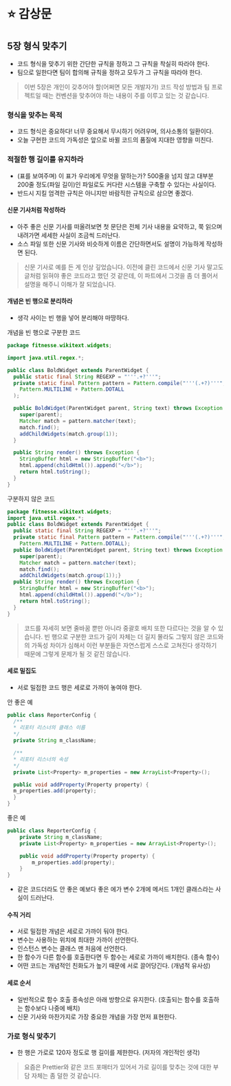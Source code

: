 # ⭐ 감상문

## 5장 형식 맞추기

- 코드 형식을 맞추기 위한 간단한 규칙을 정하고 그 규칙을 착실히 따라야 한다.
- 팀으로 일한다면 팀이 합의해 규칙을 정하고 모두가 그 규칙을 따라야 한다.

> 이번 5장은 개인이 갖추어야 할(어쩌면 모든 개발자가) 코드 작성 방법과 팀 프로젝트일 때는 컨벤션을 맞추어야 하는 내용이 주를 이루고 있는 것 같습니다.

### 형식을 맞추는 목적

- 코드 형식은 중요하다! 너무 중요해서 무시하기 어려우며, 의사소통의 일환이다.
- 오늘 구현한 코드의 가독성은 앞으로 바뀔 코드의 품질에 지대한 영향을 미친다.

### 적절한 행 길이를 유지하라

- (표를 보여주며) 이 표가 우리에게 무엇을 말하는가? 500줄을 넘지 않고 대부분 200줄 정도(파일 길이)인 파일로도 커다란 시스템을 구축할 수 있다는 사실이다.
- 반드시 지킬 엄격한 규칙은 아니지만 바람직한 규칙으로 삼으면 좋겠다.

#### 신문 기사처럼 작성하라

- 아주 좋은 신문 기사를 떠올려보면 첫 문단은 전체 기사 내용을 요약하고, 쭉 읽으며 내려가면 세세한 사실이 조금씩 드러난다.
- 소스 파일 또한 신문 기사와 비슷하게 이름은 간단하면서도 설명이 가능하게 작성하면 된다.

> 신문 기사로 예를 든 게 인상 깊었습니다. 이전에 클린 코드에서 신문 기사 말고도 글처럼 읽혀야 좋은 코드라고 했던 것 같은데, 이 파트에서 그것을 좀 더 풀어서 설명을 해주니 이해가 잘 되었습니다.

#### 개념은 빈 행으로 분리하라

- 생각 사이는 빈 행을 넣어 분리해야 마땅하다.

개념을 빈 행으로 구분한 코드

```java
package fitnesse.wikitext.widgets;

import java.util.regex.*;

public class BoldWidget extends ParentWidget {
  public static final String REGEXP = "'''.+?'''";
  private static final Pattern pattern = Pattern.compile("'''(.+?)'''",
    Pattern.MULTILINE + Pattern.DOTALL
  );

  public BoldWidget(ParentWidget parent, String text) throws Exception {
    super(parent);
    Matcher match = pattern.matcher(text);
    match.find();
    addChildWidgets(match.group(1));
  }

  public String render() throws Exception {
    StringBuffer html = new StringBuffer("<b>");
    html.append(childHtml()).append("</b>");
    return html.toString();
  }
}
```

구분하지 않은 코드

```java
package fitnesse.wikitext.widgets;
import java.util.regex.*;
public class BoldWidget extends ParentWidget {
  public static final String REGEXP = "'''.+?'''";
  private static final Pattern pattern = Pattern.compile("'''(.+?)'''",
    Pattern.MULTILINE + Pattern.DOTALL);
  public BoldWidget(ParentWidget parent, String text) throws Exception {
    super(parent);
    Matcher match = pattern.matcher(text);
    match.find();
    addChildWidgets(match.group(1));}
  public String render() throws Exception {
    StringBuffer html = new StringBuffer("<b>");
    html.append(childHtml()).append("</b>");
    return html.toString();
  }
}
```

> 코드를 자세히 보면 줄바꿈 뿐만 아니라 중괄호 배치 또한 다르다는 것을 알 수 있습니다. 빈 행으로 구분한 코드가 길이 자체는 더 길지 몰라도 그렇지 않은 코드와의 가독성 차이가 심해서 이런 부분들은 자연스럽게 스스로 고쳐진다 생각하기 때문에 그렇게 문제가 될 것 같진 않습니다.

#### 세로 밀집도

- 서로 밀접한 코드 행은 세로로 가까이 놓여야 한다.

안 좋은 예

```java
public class ReporterConfig {
  /**
  * 리포터 리스너의 클래스 이름
  */
  private String m_className;

  /**
  * 리포터 리스너의 속성
  */
  private List<Property> m_properties = new ArrayList<Property>();

  public void addProperty(Property property) {
  m_properties.add(property);
  }
}
```

좋은 예

```java
public class ReporterConfig {
    private String m_className;
    private List<Property> m_properties = new ArrayList<Property>();

    public void addProperty(Property property) {
        m_properties.add(property);
    }
}
```

- 같은 코드더라도 안 좋은 예보다 좋은 에가 변수 2개에 메서드 1개인 클래스라는 사실이 드러난다.

#### 수직 거리

- 서로 밀접한 개념은 세로로 가까이 둬야 한다.
- 변수는 사용하는 위치에 최대한 가까이 선언한다.
- 인스턴스 변수는 클래스 맨 처음에 선언한다.
- 한 함수가 다른 함수를 호출한다면 두 함수는 세로로 가까이 배치한다. (종속 함수)
- 어떤 코드는 개념적인 친화도가 높기 때문에 서로 끌어당긴다. (개념적 유사성)

#### 세로 순서

- 일반적으로 함수 호출 종속성은 아래 방향으로 유지한다. (호출되는 함수를 호출하는 함수보다 나중에 배치)
- 신문 기사와 마찬가지로 가장 중요한 개념을 가장 먼저 표현한다.

### 가로 형식 맞추기

- 한 행은 가로로 120자 정도로 행 길이를 제한한다. (저자의 개인적인 생각)

> 요즘은 Prettier와 같은 코드 포매터가 있어서 가로 길이를 맞추는 것에 대한 부담 자체는 좀 덜한 것 같습니다.
